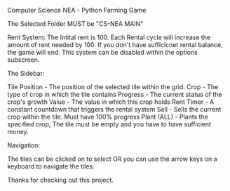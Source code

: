 Computer Science NEA - Python Farming Game 

The Selected Folder MUST be "CS-NEA MAIN" 

Rent System: 
The Intital rent is 100. Each Rental cycle will increase the amount of rent needed by 100. 
If you don't have sufficicnet rental balance, the game will end.
This system can be disabled within the options subscreen.

The Sidebar: 

Tile Position - The position of the selected tile within the grid.
Crop - The type of crop in which the tile contains
Progress - The current status of the crop's growth
Value - The value in which this crop holds
Rent Timer - A constant countdown that triggers the rental system
Sell - Sells the current crop within the tile. Must have 100% progress
Plant (ALL) - Plants the specified crop, The tile must be empty and you have to have sufficient money. 

Navigation: 

The tiles can be clicked on to select OR you can use the arrow keys on a keyboard to navigate the tiles. 


Thanks for checking out this project. 
